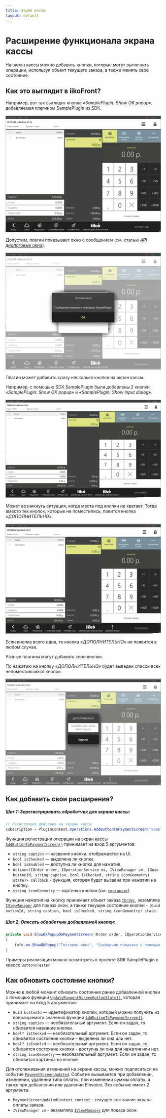 ```yaml
---
title: Экран кассы
layout: default
---
```

# Расширение функционала экрана кассы #

На экран кассы можно добавить кнопки, которые могут выполнять операции, используя объект текущего заказа, а также менять своё состояние.

## Как это выглядит в iikoFront?

Например, вот так выглядит кнопка *«SamplePlugin: Show OK popup»*, добавляемая плагином SamplePlugin из SDK.

![ButtonOnPaymentScreenView](../../img/actionOnPaymentScreenView/buttonOnPaymentScreen.png) 


Допустим, плагин показывает окно с сообщением (см. статью [*API диалоговые окна*](../../v6/ru/ViewManager.html "Диалоговые окна")).

![ButtonOnPaymentScreenView_Click](../../img/actionOnPaymentScreenView/buttonOnPaymentScreenClick.png) 

Плагин может добавить сразу несколько кнопок на экран кассы.


Например, с помощью SDK SamplePlugin были добавлены 2 кнопки: *«SamplePlugin: Show OK popup»* и *«SamplePlugin: Show input dialog»*.

![ButtonsOnPaymentScreenView](../../img/actionOnPaymentScreenView/buttonsOnPaymentScreen.png)


Может возникнуть ситуация, когда места под кнопки не хватает. Тогда вместо тех кнопок, которые не поместились, повится кнопка *«ДОПОЛНИТЕЛЬНО»*.

![AdditionalButtonOnPaymentScreen](../../img/actionOnPaymentScreenView/additionalButtonOnPaymentScreen.png) 

Если кнопка всего одна, то кнопка *«ДОПОЛНИТЕЛЬНО»* не появится в любом случае.

Разные плагины могут добавить свои кнопки.

По нажатию на кнопку *«ДОПОЛНИТЕЛЬНО»* будет выведен список всех непоместившихся кнопок.

![ButtonsOnPaymentScreenViewPopup](../../img/actionOnPaymentScreenView/buttonsOnPaymentScreenPopup.png) 


## Как добавить свои расширения?

##### Шаг 1: Зарегистрировать обработчик для экрана кассы:
 
```cs
// Регистрация действия на экране кассы
subscription = PluginContext.Operations.AddButtonToPaymentScreen("SamplePlugin: Show ok popup", false, true, ShowOkPopupOnPaymentScreen);
``` 

Функция регистрации операции на экран кассы [`AddButtonToPaymentScreen()`](https://iiko.github.io/front.api.sdk/v7/html/M_Resto_Front_Api_IOperationService_AddButtonToPaymentScreen.htm) принимает на вход 5 аргументов:

- `string caption` — название кнопки, отображается на UI.
- `bool isChecked` — выделена ли кнопка.
- `bool isEnabled` — доступна ли кнопка для нажатия.
- `Action<(IOrder order, IOperationService os, IViewManager vm, (Guid buttonId, string caption, bool isChecked, string iconGeometry) state)> callback` - функция, которая будет вызвана при нажатии на кнопку.
- `string iconGeometry` — картинка кнопки (см. [`синтаксис`](https://docs.microsoft.com/en-us/dotnet/desktop/wpf/graphics-multimedia/path-markup-syntax?view=netframeworkdesktop-4.8)).

Функция нажатия на кнопку принимает объект заказа [`IOrder`](https://iiko.github.io/front.api.sdk/v7/html/T_Resto_Front_Api_Data_Orders_IOrder.htm), экземпляр [`IViewManager`](https://iiko.github.io/front.api.sdk/v7/html/T_Resto_Front_Api_UI_IViewManager.htm) для показа окон, а также текущее состояние кнопки - `(Guid buttonId, string caption, bool isChecked, string iconGeometry) state`.

##### Шаг 2. Описать обработчик добавляемой кнопки:

```cs
private void ShowOkPopupOnPaymentScreen((Order order, IOperationService os, IViewManager vm, (Guid buttonId, string caption, bool isChecked, string iconGeometry) state) info)
{ 
    info.vm.ShowOkPopup("Тестовое окно", "Сообщение показано с помощью SamplePlugin.");
}
```

Примеры реализации можно посмотреть в проекте SDK SamplePlugin в классе `ButtonsTester`.


## Как обновить состояние кнопки?

Можно в любой момент обновить состояние ранее добавленной кнопки с помощью функции [`UpdatePaymentScreenButtonState()`](https://iiko.github.io/front.api.sdk/v7/html/M_Resto_Front_Api_IOperationService_UpdatePaymentScreenButtonState.htm), которая принимает на вход 5 аргументов:

- `Guid buttonId` — идентификатор кнопки, который можно получить из вовращаемого значения функции [`AddButtonToPaymentScreen()`](https://iiko.github.io/front.api.sdk/v7/html/M_Resto_Front_Api_IOperationService_AddButtonToPaymentScreen.htm).
- `string caption` — необязательный аргумент. Если он задан, то обновится название кнопки.
- `bool? isChecked` — необязательный аргумент. Если он задан, то обновится состояние кнопки - выделена ли она или нет.
- `bool? isEnabled` — необязательный аргумент. Если он задан, то обновится состояние кнопки - доступна ли она для нажатия или нет.
- `string iconGeometry` — необязательный аргумент. Если он задан, то обновится картинка на кнопке.

Для отслеживания изменений на экране кассы, можно подписаться на событие [`PaymentScreenUpdated`](https://iiko.github.io/front.api.sdk/v7/html/P_Resto_Front_Api_INotificationService_PaymentScreenUpdated.htm). Событие вызывается при добавлении, изменении, удалении типа оплаты, при изменении суммы оплаты, а также при добавлении или удалении EInvoice. Это событие имеет 2 аргумента:

- `PaymentScreenUpdatedContext context` - текущее состояние экрана оплаты заказа.
- `IViewManager vm` - экземпляр [`IViewManager`](https://iiko.github.io/front.api.sdk/v7/html/T_Resto_Front_Api_UI_IViewManager.htm) для показа окон.
